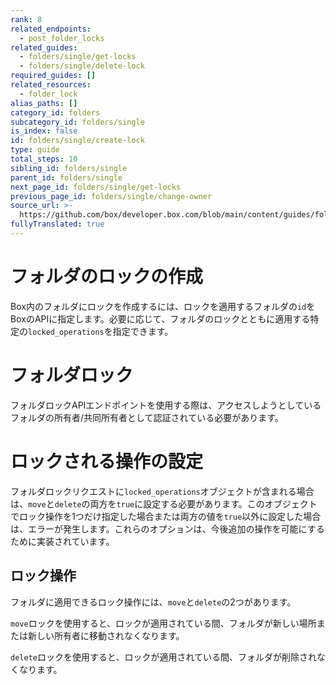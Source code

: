 ```yaml
---
rank: 8
related_endpoints:
  - post_folder_locks
related_guides:
  - folders/single/get-locks
  - folders/single/delete-lock
required_guides: []
related_resources:
  - folder_lock
alias_paths: []
category_id: folders
subcategory_id: folders/single
is_index: false
id: folders/single/create-lock
type: guide
total_steps: 10
sibling_id: folders/single
parent_id: folders/single
next_page_id: folders/single/get-locks
previous_page_id: folders/single/change-owner
source_url: >-
  https://github.com/box/developer.box.com/blob/main/content/guides/folders/single/create-lock.md
fullyTranslated: true
---
```

# フォルダのロックの作成

Box内のフォルダにロックを作成するには、ロックを適用するフォルダの`id`をBoxのAPIに指定します。必要に応じて、フォルダのロックとともに適用する特定の`locked_operations`を指定できます。

<Message type="notice">

# フォルダロック

フォルダロックAPIエンドポイントを使用する際は、アクセスしようとしているフォルダの所有者/共同所有者として認証されている必要があります。

</Message>

<Samples id="post_folder_locks">

</Samples>

<Message type="warning">

# ロックされる操作の設定

フォルダロックリクエストに`locked_operations`オブジェクトが含まれる場合は、`move`と`delete`の両方を`true`に設定する必要があります。このオブジェクトでロック操作を1つだけ指定した場合または両方の値を`true`以外に設定した場合は、エラーが発生します。これらのオプションは、今後追加の操作を可能にするために実装されています。

</Message>

## ロック操作

フォルダに適用できるロック操作には、`move`と`delete`の2つがあります。

`move`ロックを使用すると、ロックが適用されている間、フォルダが新しい場所または新しい所有者に移動されなくなります。

`delete`ロックを使用すると、ロックが適用されている間、フォルダが削除されなくなります。